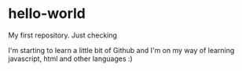 # hello-world
My first repository. Just checking

I'm starting to learn a little bit of Github and I'm on my way of learning javascript, html and other languages :)
